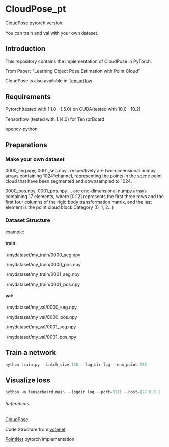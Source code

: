 # CloudPose_pt
CloudPose pytorch version.

You can train and val with your own dataset.
## Introduction

This repository contains the implementation of CloudPose in PyTorch.

From Paper: "Learning Object Pose Estimation with Point Cloud"

CloudPose is also available in [Tensorflow](https://github.com/GeeeG/CloudPose) 

## Requirements

Pytorch(tested with 1.1.0--1.5.0) on CUDA(tested with 10.0--10.2)

Tensorflow (tested with 1.14.0) for TensorBoard

opencv-python

## Preparations

### Make your own dataset

0000_seg.npy, 0001_seg.npy...respectively are two-dimensional numpy arrays containing 1024*channel, representing the points in the scene point cloud that have been segmented and downsampled  to 1024.

0000_pos.npy, 0001_pos.npy ...  are one-dimensional numpy arrays containing 17 elements, where [0:12] represents the first three rows and the first four columns of the rigid body transformation matrix, and the last element is the point cloud block Category (0, 1, 2...)

### Dataset Structure
example:

#### train:

./mydataset/my_train/0000_seg.npy

./mydataset/my_train/0000_pos.npy

./mydataset/my_train/0001_seg.npy

./mydataset/my_train/0001_pos.npy


#### val:

./mydataset/my_val/0000_seg.npy

./mydataset/my_val/0000_pos.npy

./mydataset/my_val/0001_seg.npy

./mydataset/my_val/0001_pos.npy


## Train a network

```python
python train.py --batch_size 128 --log_dir log --num_point 256
```



## Visualize loss

```python
python -m tensorboard.main --logdir log --port=3111 --host=127.0.0.1
```



###### References

[CloudPose](https://github.com/GeeeG/CloudPose)

Code Structure from [votenet](https://github.com/facebookresearch/votenet)

[PointNet](https://github.com/yanx27/Pointnet_Pointnet2_pytorch) pytorch implementation
